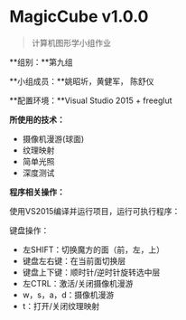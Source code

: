 # MagicCube v1.0.0

> 计算机图形学小组作业

**组别：**第九组

**小组成员：**姚昭圻，黄健军， 陈舒仪

**配置环境：**Visual Studio 2015 + freeglut

**所使用的技术：**

* 摄像机漫游(球面)
* 纹理映射
* 简单光照
* 深度测试

**程序相关操作：**

使用VS2015编译并运行项目，运行可执行程序：

键盘操作：

* 左SHIFT：切换魔方的面（前，左，上）
* 键盘左右键：在当前面切换层
* 键盘上下键：顺时针/逆时针旋转选中层
* 左CTRL：激活/关闭摄像机漫游
* w，s，a，d：摄像机漫游
* t：打开/关闭纹理映射

